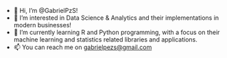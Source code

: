- 👋 Hi, I’m @GabrielPzS!
- 👀 I’m interested in Data Science & Analytics and their implementations in modern businesses!
- 🌱 I’m currently learning R and Python programming, with a focus on their machine learning and statistics related libraries and applications.
- 📫 You can reach me on gabrielpezs@gmail.com

<!---
GabrielPzS/GabrielPzS is a ✨ special ✨ repository because its `README.md` (this file) appears on your GitHub profile.
You can click the Preview link to take a look at your changes.
--->
